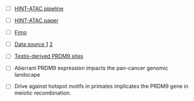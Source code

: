 

 - [ ] [HINT-ATAC pipeline](http://www.regulatory-genomics.org/hint/introduction/)
 - [ ] [HINT-ATAC paper](https://genomebiology.biomedcentral.com/articles/10.1186/s13059-019-1642-2)
 - [ ] [Fimo](http://meme-suite.org/doc/fimo.html)
 - [ ] [Data source 1](https://xenabrowser.net/datapages/?cohort=GDC%20Pan-Cancer%20(PANCAN)&removeHub=https%3A%2F%2Fxena.treehouse.gi.ucsc.edu%3A443) [2](https://gdc.cancer.gov/about-data/publications/ATACseq-AWG)
 
 - [ ] [Testis-derived PRDM9 sites](https://www.ncbi.nlm.nih.gov/geo/query/acc.cgi?acc=GSE59836)
 - [ ] Aberrant PRDM9 expression impacts the pan-cancer genomic landscape
 
 - [ ] Drive against hotspot motifs in primates implicates the PRDM9 gene in meiotic recombination.

 
<!--stackedit_data:
eyJoaXN0b3J5IjpbLTExMzU5MDY0NjAsMTY4OTc1NDkwOSw2OT
czNDg4MjYsLTIxMjM1NDQyMCwtMTY5MzYyMTU4XX0=
-->